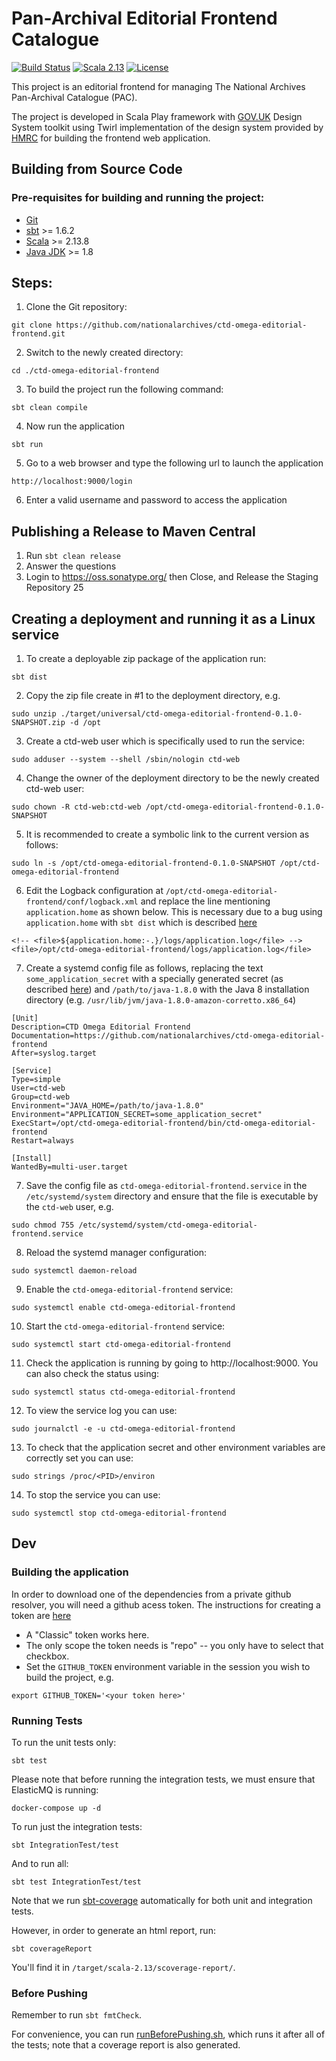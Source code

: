 # Pan-Archival Editorial Frontend Catalogue

[![Build Status](https://github.com/nationalarchives/ctd-omega-editorial-frontend/actions/workflows/ci.yml/badge.svg?branch=main)](https://github.com/nationalarchives/ctd-omega-editorial-frontend/actions/workflows/ci.yml)
[![Scala 2.13](https://img.shields.io/badge/scala-2.13-red.svg)](http://scala-lang.org)
[![License](https://img.shields.io/badge/license-MIT-blue.svg)](https://opensource.org/licenses/MIT)

This project is an editorial frontend for managing The National Archives Pan-Archival Catalogue (PAC).

The project is developed in Scala Play framework with [GOV.UK]( https://design-system.service.gov.uk/) Design System toolkit using Twirl implementation of the design system provided by [HMRC](https://github.com/hmrc/play-frontend-hmrc) for building the frontend web application.

## Building from Source Code

### Pre-requisites for building and running the project:
* [Git](https://git-scm.com)
* [sbt](https://www.scala-sbt.org/) >= 1.6.2
* [Scala](https://www.scala-lang.org/) >= 2.13.8
* [Java JDK](https://adoptopenjdk.net/) >= 1.8

## Steps:

1. Clone the Git repository:
```
git clone https://github.com/nationalarchives/ctd-omega-editorial-frontend.git
```
2. Switch to the newly created directory:
```
cd ./ctd-omega-editorial-frontend
```
3. To build the project run the following command:
```
sbt clean compile
```
4. Now run the application
```
sbt run
```
5. Go to a web browser and type the following url to launch the application
```
http://localhost:9000/login
```
6. Enter a valid username and password to access the application

## Publishing a Release to Maven Central

1. Run `sbt clean release`
2. Answer the questions
3. Login to https://oss.sonatype.org/ then Close, and Release the Staging Repository
   25 

## Creating a deployment and running it as a Linux service

1. To create a deployable zip package of the application run:
```
sbt dist
```
2. Copy the zip file create in #1 to the deployment directory, e.g.
```
sudo unzip ./target/universal/ctd-omega-editorial-frontend-0.1.0-SNAPSHOT.zip -d /opt
```
3. Create a ctd-web user which is specifically used to run the service:
```
sudo adduser --system --shell /sbin/nologin ctd-web
```
4. Change the owner of the deployment directory to be the newly created ctd-web user:
```
sudo chown -R ctd-web:ctd-web /opt/ctd-omega-editorial-frontend-0.1.0-SNAPSHOT
```
5. It is recommended to create a symbolic link to the current version as follows:
```
sudo ln -s /opt/ctd-omega-editorial-frontend-0.1.0-SNAPSHOT /opt/ctd-omega-editorial-frontend
```
6. Edit the Logback configuration at `/opt/ctd-omega-editorial-frontend/conf/logback.xml` and replace the line mentioning `application.home` as shown below. This is necessary due to a bug using `application.home` with `sbt dist` which is described [here](https://github.com/playframework/playframework/issues/8759)
```
<!-- <file>${application.home:-.}/logs/application.log</file> -->
<file>/opt/ctd-omega-editorial-frontend/logs/application.log</file>
```
7. Create a systemd config file as follows, replacing the text `some_application_secret` with a specially generated secret (as described [here](https://www.playframework.com/documentation/2.8.x/ApplicationSecret#Generating-an-application-secret)) and `/path/to/java-1.8.0` with the Java 8 installation directory (e.g. `/usr/lib/jvm/java-1.8.0-amazon-corretto.x86_64`) 
```
[Unit]
Description=CTD Omega Editorial Frontend
Documentation=https://github.com/nationalarchives/ctd-omega-editorial-frontend
After=syslog.target

[Service]
Type=simple
User=ctd-web
Group=ctd-web
Environment="JAVA_HOME=/path/to/java-1.8.0"
Environment="APPLICATION_SECRET=some_application_secret"
ExecStart=/opt/ctd-omega-editorial-frontend/bin/ctd-omega-editorial-frontend
Restart=always

[Install]
WantedBy=multi-user.target
```
7. Save the config file as `ctd-omega-editorial-frontend.service` in the `/etc/systemd/system` directory and ensure that the file is executable by the `ctd-web` user, e.g.
```
sudo chmod 755 /etc/systemd/system/ctd-omega-editorial-frontend.service
```
8. Reload the systemd manager configuration:
```
sudo systemctl daemon-reload
```
9. Enable the `ctd-omega-editorial-frontend` service:
```
sudo systemctl enable ctd-omega-editorial-frontend
```
10. Start the `ctd-omega-editorial-frontend` service:
```
sudo systemctl start ctd-omega-editorial-frontend
```
11. Check the application is running by going to http://localhost:9000. You can also check the status using:
```
sudo systemctl status ctd-omega-editorial-frontend
```
12. To view the service log you can use:
```
sudo journalctl -e -u ctd-omega-editorial-frontend
```
13. To check that the application secret and other environment variables are correctly set you can use:
```
sudo strings /proc/<PID>/environ
```
14. To stop the service you can use:
```
sudo systemctl stop ctd-omega-editorial-frontend
```

## Dev

### Building the application

In order to download one of the dependencies from a private github resolver,
you will need a github acess token. The instructions for creating a token are
[here](https://docs.github.com/en/authentication/keeping-your-account-and-data-secure/creating-a-personal-access-token#creating-a-personal-access-token-classic)

* A "Classic" token works here.
* The only scope the token needs is "repo" -- you only have to select that checkbox.
* Set the `GITHUB_TOKEN` environment variable in the session you wish to build the project, e.g.
```
export GITHUB_TOKEN='<your token here>'
```

### Running Tests

To run the unit tests only:

```
sbt test
```

Please note that before running the integration tests, we must ensure that ElasticMQ is running:

```
docker-compose up -d
```

To run just the integration tests:

```
sbt IntegrationTest/test
```

And to run all:

```
sbt test IntegrationTest/test
```

Note that we run [sbt-coverage](https://github.com/scoverage/sbt-scoverage) automatically for both unit and integration tests.

However, in order to generate an html report, run:

``` 
sbt coverageReport
```

You'll find it in `/target/scala-2.13/scoverage-report/`.
 
### Before Pushing

Remember to run `sbt fmtCheck`.

For convenience, you can run [runBeforePushing.sh](./runBeforePushing.sh), which runs it after all of the tests; note that a coverage report is also generated.

